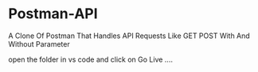 # Postman-API
A Clone Of Postman That Handles API Requests Like GET POST With And Without Parameter

open the folder in vs code and click on Go Live
....
